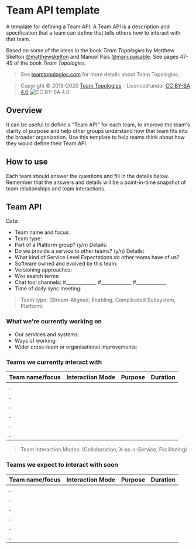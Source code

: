 # Team API template

A template for defining a Team API. A Team API is a description and specification that a team can define that tells others how to interact with that team.

Based on some of the ideas in the book _Team Topologies_ by Matthew Skelton [@matthewskelton](https://github.com/matthewskelton) and Manuel Pais [@manupaisable](https://github.com/manupaisable). See pages 47-49 of the book _Team Topologies_. 

> See [teamtopologies.com](https://teamtopologies.com/) for more details about Team Topologies.

> Copyright © 2018-2020 [Team Topologies](https://teamtopologies.com/) - Licenced under [CC BY-SA 4.0](https://creativecommons.org/licenses/by-sa/4.0/) ![CC BY-SA 4.0](https://licensebuttons.net/l/by-sa/3.0/88x31.png)

## Overview

It can be useful to define a "Team API" for each team, to improve the team's clarity of purpose and help other groups understand how that team fits into the broader organization. Use this template to help teams think about how they would define their Team API.

## How to use

Each team should answer the questions and fill in the details below. Remember that the answers and details will be a point-in-time snapshot of team relationships and team interactions.

## Team API

Date:

* Team name and focus:
* Team type:
* Part of a Platform group? (y/n) Details:
* Do we provide a service to other teams? (y/n) Details:
* What kind of Service Level Expectations do other teams have of us?
* Software owned and evolved by this team:
* Versioning approaches:
* Wiki search terms:
* Chat tool channels: #_____________ #_____________ #_____________
* Time of daily sync meeting:

> Team type: (Stream-Aligned, Enabling, Complicated Subsystem, Platform)

### What we're currently working on

* Our services and systems:
* Ways of working:
* Wider cross-team or organisational improvements:

### Teams we currently interact with

| Team name/focus | Interaction Mode | Purpose | Duration |
| --------------- | ---------------- | ------- | -------- |
| .               |                  |         |          |
| .               |                  |         |          |
| .               |                  |         |          |
| .               |                  |         |          |
| .               |                  |         |          |
| .               |                  |         |          |

> Team Interaction Modes: (Collaboration, X-as-a-Service, Facilitating)

### Teams we expect to interact with soon

| Team name/focus | Interaction Mode | Purpose | Duration |
| --------------- | ---------------- | ------- | -------- |
| .               |                  |         |          |
| .               |                  |         |          |
| .               |                  |         |          |
| .               |                  |         |          |
| .               |                  |         |          |
| .               |                  |         |          |

